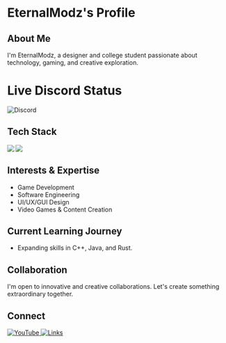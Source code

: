 # EternalModz's Profile
## About Me

I'm EternalModz, a designer and college student passionate about technology, gaming, and creative exploration.

# Live Discord Status

![Discord](https://discord-readme-badge.vercel.app/api?id=907786149429403699)

## Tech Stack

<a href="https://github.com/EternalModz">
  <img align="left" src="https://github-readme-stats.vercel.app/api?username=EternalModz&show_icons=true&theme=onedark&hide_border=true&bg_color=0d1117&title_color=f0db4f&icon_color=4caf50&text_color=ffffff" />
</a>
<a href="https://github.com/EternalModz">
  <img align="left" src="https://github-readme-stats.vercel.app/api/top-langs/?username=EternalModz&layout=compact&theme=onedark&hide_border=true&bg_color=0d1117&title_color=f0db4f&icon_color=4caf50&text_color=ffffff" />
</a>
<br clear="left"/>

## Interests & Expertise

- Game Development
- Software Engineering
- UI/UX/GUI Design
- Video Games & Content Creation

## Current Learning Journey

- Expanding skills in C++, Java, and Rust.

## Collaboration

I'm open to innovative and creative collaborations. Let's create something extraordinary together.

## Connect

<a href="https://www.youtube.com/@EternalModzLive" target="_blank">
  <img src="https://img.shields.io/badge/YouTube-EternalModzLive-red?style=for-the-badge&logo=youtube&logoColor=white" alt="YouTube">
</a>
<a href="https://bio.link/EternalModz" target="_blank">
  <img src="https://img.shields.io/badge/Links-EternalModz-blue?style=for-the-badge&logo=link&logoColor=white" alt="Links">
</a>

